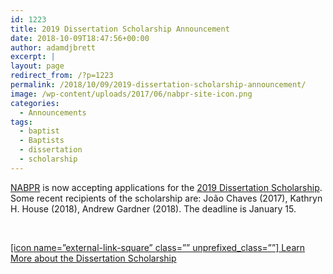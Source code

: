 ```yaml
---
id: 1223
title: 2019 Dissertation Scholarship Announcement
date: 2018-10-09T18:47:56+00:00
author: adamdjbrett
excerpt: |
layout: page
redirect_from: /?p=1223
permalink: /2018/10/09/2019-dissertation-scholarship-announcement/
image: /wp-content/uploads/2017/06/nabpr-site-icon.png
categories:
  - Announcements
tags:
  - baptist
  - Baptists
  - dissertation
  - scholarship
---
```

[NABPR](https://nabpr.org/) is now accepting applications for the [2019 Dissertation Scholarship](https://nabpr.org/dissertation/). Some recent recipients of the scholarship are: João Chaves (2017), Kathryn H. House (2018), Andrew Gardner (2018). The deadline is January 15.

&nbsp;

[[icon name=&#8221;external-link-square&#8221; class=&#8221;&#8221; unprefixed_class=&#8221;&#8221;] Learn More about the Dissertation Scholarship](https://nabpr.org/dissertation/)
